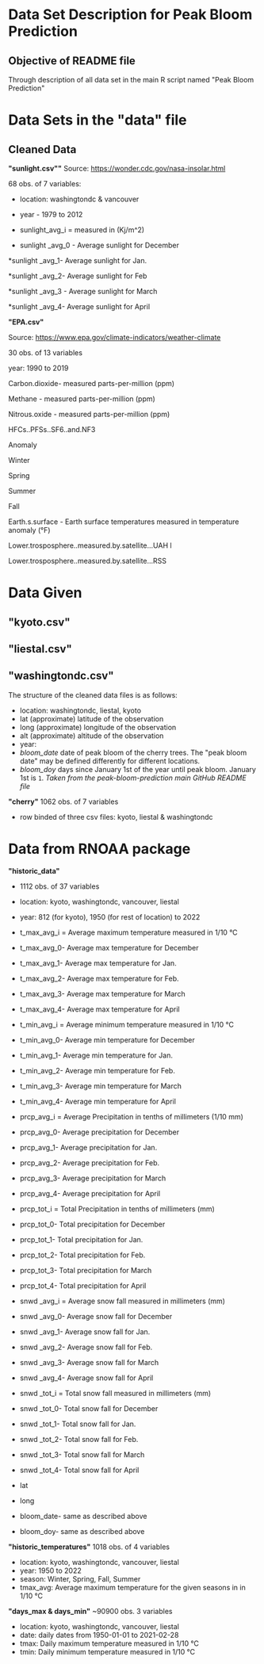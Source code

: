 # Data Set Description for Peak Bloom Prediction #

## Objective of README file ##
Through description of all data set in the main R script named "Peak Bloom Prediction"

# Data Sets in the "data" file
## Cleaned Data
**"sunlight.csv""**
Source: https://wonder.cdc.gov/nasa-insolar.html

68 obs. of 7 variables: 

* location: washingtondc & vancouver

* year - 1979 to 2012
* sunlight_avg_i = measured in (Kj/m^2)
* sunlight _avg_0 - Average sunlight for December 

*sunlight _avg_1- Average sunlight for Jan.

*sunlight _avg_2- Average sunlight for Feb

*sunlight _avg_3 - Average sunlight for March

*sunlight _avg_4- Average sunlight for April

**"EPA.csv"**

Source: https://www.epa.gov/climate-indicators/weather-climate

30 obs. of 13 variables

year: 1990 to 2019

Carbon.dioxide- measured parts-per-million (ppm)

Methane - measured parts-per-million (ppm)

Nitrous.oxide - measured parts-per-million (ppm)

HFCs..PFSs..SF6..and.NF3

Anomaly

Winter

Spring

Summer

Fall

Earth.s.surface - Earth surface temperatures measured in temperature anomaly (°F)

Lower.trosposphere..measured.by.satellite...UAH l

Lower.trosposphere..measured.by.satellite...RSS

# Data Given
**"kyoto.csv"**
---
**"liestal.csv"**
----
**"washingtondc.csv"**
---
The structure of the cleaned data files is as follows:

* location: washingtondc, liestal, kyoto 
* lat (approximate) latitude of the observation 
* long (approximate) longitude of the observation 
* alt (approximate) altitude of the observation 
* year:
* *bloom_date* date of peak bloom of the cherry trees. The "peak bloom date" may be defined differently for different locations.
* *bloom_doy* days since January 1st of the year until peak bloom. January 1st is `1`.
_Taken from the peak-bloom-prediction main GitHub README file_

**"cherry"**
1062 obs. of 7 variables
* row binded of three csv files: kyoto, liestal & washingtondc

# Data from RNOAA package
**"historic_data"**
* 1112 obs. of 37 variables
* location: kyoto, washingtondc, vancouver, liestal
* year: 812 (for kyoto), 1950 (for rest of location) to 2022

* t_max_avg_i = Average maximum temperature measured in 1/10 °C
* t_max_avg_0- Average max temperature for December 
* t_max_avg_1- Average max temperature for Jan.
* t_max_avg_2- Average max temperature for Feb.
* t_max_avg_3- Average max temperature for March 
* t_max_avg_4- Average max temperature for April

* t_min_avg_i = Average minimum temperature measured in 1/10 °C
* t_min_avg_0- Average min temperature for December 
* t_min_avg_1- Average min temperature for Jan.
* t_min_avg_2- Average min temperature for Feb.
* t_min_avg_3- Average min temperature for March
* t_min_avg_4- Average min temperature for April

* prcp_avg_i = Average Precipitation in tenths of millimeters (1/10 mm)
* prcp_avg_0- Average precipitation for December 
* prcp_avg_1- Average precipitation for Jan.
* prcp_avg_2- Average precipitation for Feb.
* prcp_avg_3- Average precipitation for March
* prcp_avg_4- Average precipitation for April

* prcp_tot_i = Total Precipitation in tenths of millimeters (mm)
* prcp_tot_0- Total precipitation for December 
- prcp_tot_1- Total precipitation for Jan.
- prcp_tot_2- Total precipitation for Feb.
- prcp_tot_3- Total precipitation for March
- prcp_tot_4- Total precipitation for April

- snwd _avg_i = Average snow fall measured in millimeters (mm)
- snwd _avg_0- Average snow fall for December 
- snwd _avg_1- Average snow fall for Jan.
- snwd _avg_2- Average snow fall for Feb.
- snwd _avg_3- Average snow fall for March
- snwd _avg_4- Average snow fall for April

- snwd _tot_i = Total snow fall measured in millimeters (mm)
- snwd _tot_0- Total snow fall for December 
- snwd _tot_1- Total snow fall for Jan.
- snwd _tot_2- Total snow fall for Feb.
- snwd _tot_3- Total snow fall for March
- snwd _tot_4- Total snow fall for April

- lat
- long
- bloom_date- same as described above
- bloom_doy- same as described above

**"historic_temperatures"**
1018 obs. of 4 variables
- location: kyoto, washingtondc, vancouver, liestal
- year: 1950 to 2022
- season: Winter, Spring, Fall, Summer
- tmax_avg: Average maximum temperature for the given seasons in in 1/10 °C

**"days_max & days_min"**
~90900 obs. 3 variables
- location: kyoto, washingtondc, vancouver, liestal
- date: daily dates from 1950-01-01 to 2021-02-28
- tmax: Daily maximum temperature measured in 1/10 °C
- tmin: Daily minimum temperature measured in 1/10 °C
